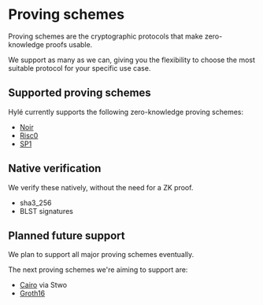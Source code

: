 # Proving schemes

Proving schemes are the cryptographic protocols that make zero-knowledge proofs usable.

We support as many as we can, giving you the flexibility to choose the most suitable protocol for your specific use case.

## Supported proving schemes

Hylé currently supports the following zero-knowledge proving schemes:

- [Noir](https://noir-lang.org/docs/)
- [Risc0](https://risc0.com/docs/)
- [SP1](https://docs.succinct.xyz/docs/introduction)

## Native verification

We verify these natively, without the need for a ZK proof.

- sha3_256
- BLST signatures

## Planned future support

We plan to support all major proving schemes eventually.

The next proving schemes we're aiming to support are:

- [Cairo](https://www.cairo-lang.org/docs/) via Stwo
- [Groth16](https://github.com/arkworks-rs/groth16)
